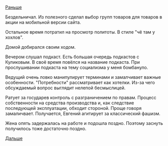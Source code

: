 [Раньше](2019.02.11.md)

Бездельничал. Из полезного сделал выбор групп товаров для товаров в акции на мобильной версии сайта.

Остальное время потратил на просмотр политоты. В стиле "чё там у хохлов".

Домой добирался своим ходом.

Вечером слушал подкаст. Есть большая очередь подкастов с Куликовым. В своё время повёлся на название подкаста.
При прослушивании подкаста на тему социализма у меня бомбануло.

Ведущий очень ловко манипулирует терминами и замалчивает важные особенности. "Потребности" рассматривает как хотелки. Из-за чего обсуждаемый вопрос выглядит нелепой бесмыслицей.

Ратует за государев контроль с разграничением по правам. Процесс собственности на средства производства и, как следствие последующей эксплуатации, обходит стороной. Проще говоря замаличвает. Получается, Евгений агитирует за классический фашизм.

Жена опять задержалась на работе и подошла поздно. Поэтому заснуть получилось тоже достаточно поздно.

 [Дальше](2019.02.13.md)
